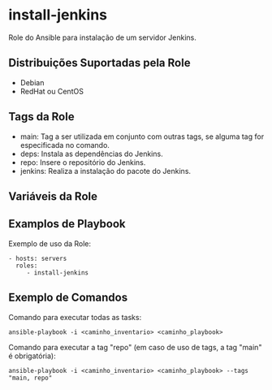 install-jenkins
=========

Role do Ansible para instalação de um servidor Jenkins.

Distribuições Suportadas pela Role
------------

- Debian
- RedHat ou CentOS

Tags da Role 
--------------

- main: Tag a ser utilizada em conjunto com outras tags, se alguma tag for especificada no comando.
- deps: Instala as dependências do Jenkins.
- repo: Insere o repositório do Jenkins.
- jenkins: Realiza a instalação do pacote do Jenkins.

Variáveis da Role 
--------------


Examplos de Playbook
----------------

Exemplo de uso da Role:

    - hosts: servers
      roles:
         - install-jenkins

Exemplo de Comandos
----------------

Comando para executar todas as tasks:

    ansible-playbook -i <caminho_inventario> <caminho_playbook>

Comando para executar a tag "repo" (em caso de uso de tags, a tag "main" é obrigatória):

    ansible-playbook -i <caminho_inventario> <caminho_playbook> --tags "main, repo"
